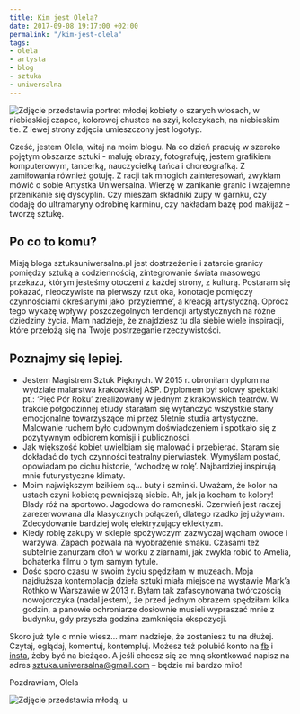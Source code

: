 ```yaml
---
title: Kim jest Olela?
date: 2017-09-08 19:17:00 +02:00
permalink: "/kim-jest-olela"
tags:
- olela
- artysta
- blog
- sztuka
- uniwersalna
---
```


![Zdjęcie przedstawia portret młodej kobiety o szarych włosach, w niebieskiej czapce, kolorowej chustce na szyi, kolczykach, na niebieskim tle. Z lewej strony zdjęcia umieszczony jest logotyp.](https://assets1.ello.co/uploads/asset/attachment/6213390/ello-optimized-75547475.jpg)

Cześć, jestem Olela, witaj na moim blogu. Na co dzień pracuję w szeroko pojętym obszarze sztuki - maluję obrazy, fotografuję, jestem grafikiem komputerowym, tancerką, nauczycielką tańca i choreografką. Z zamiłowania również gotuję. Z racji tak mnogich zainteresowań, zwykłam mówić o sobie Artystka Uniwersalna. Wierzę w zanikanie granic i wzajemne przenikanie się dyscyplin. Czy mieszam składniki zupy w garnku, czy dodaję do ultramaryny odrobinę karminu, czy nakładam bazę pod makijaż – tworzę sztukę.

## Po co to komu?

Misją bloga sztukauniwersalna.pl jest dostrzeżenie i zatarcie granicy pomiędzy sztuką a codziennością, zintegrowanie świata masowego przekazu, którym jesteśmy otoczeni z każdej strony, z kulturą. Postaram się pokazać, nieoczywiste na pierwszy rzut oka, konotacje pomiędzy czynnościami określanymi jako ‘przyziemne’, a kreacją artystyczną. Oprócz tego wykażę wpływy poszczególnych tendencji artystycznych na różne dziedziny życia. Mam nadzieje, że znajdziesz tu dla siebie wiele inspiracji, które przełożą się na Twoje postrzeganie rzeczywistości.

## Poznajmy się lepiej.

* Jestem Magistrem Sztuk Pięknych. W 2015 r. obroniłam dyplom  na wydziale malarstwa krakowskiej ASP. Dyplomem był solowy spektakl pt.: ‘Pięć Pór Roku’ zrealizowany w jednym z krakowskich teatrów. W trakcie półgodzinnej etiudy starałam się wytańczyć wszystkie stany emocjonalne towarzyszące mi przez 5letnie studia artystyczne. Malowanie ruchem było cudownym doświadczeniem i spotkało się z pozytywnym odbiorem komisji i publiczności.
* Jak większość kobiet uwielbiam się malować i przebierać. Staram się dokładać do tych czynności teatralny pierwiastek. Wymyślam postać, opowiadam po cichu historie, ‘wchodzę w rolę’. Najbardziej inspirują mnie futurystyczne klimaty.
* Moim największym bzikiem są… buty i szminki. Uważam, że kolor na ustach czyni kobietę pewniejszą siebie. Ah, jak ja kocham te kolory! Blady róż na sportowo. Jagodowa do ramoneski. Czerwień jest raczej zarezerwowana dla klasycznych połączeń, dlatego rzadko jej używam. Zdecydowanie bardziej wolę elektryzujący eklektyzm.
* Kiedy robię zakupy w sklepie spożywczym zazwyczaj wącham owoce i warzywa. Zapach pozwala na wyobrażenie smaku. Czasami też subtelnie zanurzam dłoń w worku z ziarnami, jak zwykła robić to Amelia, bohaterka filmu o tym samym tytule.
* Dość sporo czasu w swoim życiu spędziłam w muzeach. Moja najdłuższa kontemplacja dzieła sztuki miała miejsce na wystawie Mark’a Rothko w Warszawie w 2013 r.  Byłam tak zafascynowana twórczością nowojorczyka (nadal jestem), że przed jednym obrazem spędziłam kilka godzin, a panowie ochroniarze dosłownie musieli wypraszać mnie z budynku, gdy przyszła godzina zamknięcia ekspozycji.

Skoro już tyle o mnie wiesz… mam nadzieje, że zostaniesz tu na dłużej. Czytaj, oglądaj, komentuj, kontempluj. Możesz też polubić konto na [fb](https://www.facebook.com/sztukauniwersalna/) i [insta](https://www.instagram.com/sztuka_uniwersalna/), żeby być na bieżąco. A jeśli chcesz się ze mną skontkować napisz na adres sztuka.uniwersalna@gmail.com – będzie mi bardzo miło!

Pozdrawiam,
Olela

![Zdjęcie przedstawia młodą, u](https://assets0.ello.co/uploads/asset/attachment/6213399/ello-optimized-c8bf4b66.jpg)